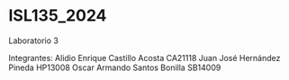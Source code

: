 # ISL135_2024
Laboratorio 3

Integrantes:
Alidio Enrique Castillo Acosta  CA21118
Juan José Hernández Pineda      HP13008
Oscar Armando Santos Bonilla    SB14009
